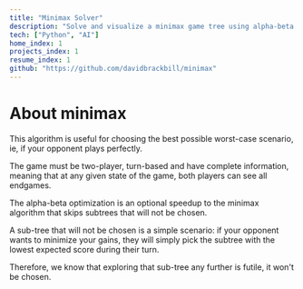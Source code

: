 ```yaml
---
title: "Minimax Solver"
description: "Solve and visualize a minimax game tree using alpha-beta pruning."
tech: ["Python", "AI"]
home_index: 1
projects_index: 1
resume_index: 1
github: "https://github.com/davidbrackbill/minimax"
---
```


# About minimax

This algorithm is useful for choosing the best possible worst-case scenario, ie, if your opponent plays perfectly.

The game must be two-player, turn-based and have complete information, meaning that at any given state of the game, both players can see all endgames.

The alpha-beta optimization is an optional speedup to the minimax algorithm that skips subtrees that will not be chosen.

A sub-tree that will not be chosen is a simple scenario: if your opponent wants to minimize your gains, they will simply pick the subtree with the lowest expected score during their turn.

Therefore, we know that exploring that sub-tree any further is futile, it won't be chosen.
